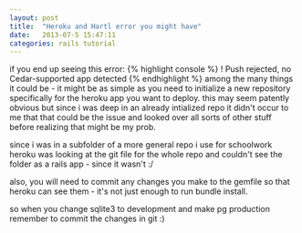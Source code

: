 ```yaml
---
layout: post
title:  "Heroku and Hartl error you might have"
date:   2013-07-5 15:47:11
categories: rails tutorial
---
```


if you end up seeing this error:
{% highlight console %}
!     Push rejected, no Cedar-supported app detected
{% endhighlight %}
 among the many things it could be - it might be as simple as you need to initialize a new repository specifically for the heroku app you want to deploy.
 this may seem patently obvious but since i was deep in an already intialized repo it didn't occur to me that that could be the issue and looked over all sorts of other stuff before realizing that might be my prob.

 since i was in a subfolder of a more general repo i use for schoolwork heroku was looking at the git file for the whole repo and couldn't  see the folder as a rails app - since it wasn't :/

 also, you will need to commit any changes you make to the gemfile so that heroku can see them - it's not just enough to run bundle install.

so when you change sqlite3 to development and make pg production remember to commit the changes in git :)


